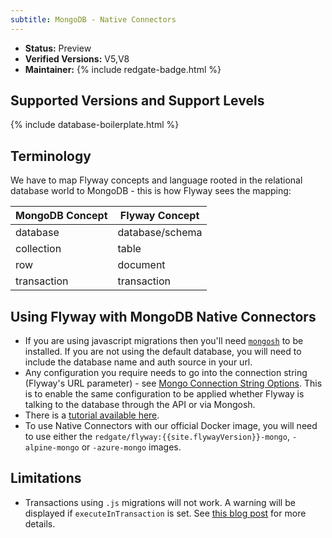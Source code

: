 ```yaml
---
subtitle: MongoDB - Native Connectors
---
```


- **Status:** Preview
- **Verified Versions:** V5,V8
- **Maintainer:** {% include redgate-badge.html %}

## Supported Versions and Support Levels

{% include database-boilerplate.html %}

## Terminology
We have to map Flyway concepts and language rooted in the relational database world to MongoDB - this is how Flyway sees the mapping:

| MongoDB Concept | Flyway Concept  |
| --------------- | --------------- |
| database        | database/schema |
| collection      | table           |
| row             | document        |
| transaction     | transaction     |

## Using Flyway with MongoDB Native Connectors

- If you are using javascript migrations then you'll need [`mongosh`](https://www.mongodb.com/docs/mongodb-shell/install/) to be installed. If you are not using the default database, you will need to include the database name and auth source in your url.
- Any configuration you require needs to go into the connection string (Flyway's URL parameter) - see [Mongo Connection String Options](https://www.mongodb.com/docs/manual/reference/connection-string-options/). This is to enable the same configuration to be applied whether Flyway is talking to the database through the API or via Mongosh.
- There is a [tutorial available here](/tutorials/tutorial---using-native-connectors-to-connect-to-mongodb).
- To use Native Connectors with our official Docker image, you will need to use either the `redgate/flyway:{{site.flywayVersion}}-mongo`, `-alpine-mongo` or `-azure-mongo` images.

## Limitations

- Transactions using `.js` migrations will not work. A warning will be displayed if `executeInTransaction` is set.
See [this blog post](https://documentation.red-gate.com/display/FD/Flyway+Native+Connectors+-+MongoDB) for more details.
